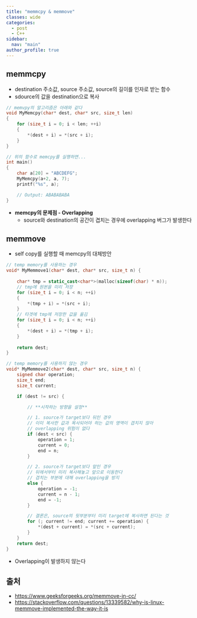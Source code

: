 ```yaml
---
title: "memmcpy & memmove"
classes: wide
categories: 
  - post
  - C++
sidebar:
  nav: "main"
author_profile: true
---
```


## memmcpy
* destination 주소값, source 주소값, source의 길이를 인자로 받는 함수
* sdource의 값을 destination으로 복사

```c++
// memvpy의 알고리즘은 아래와 같다
void MyMemcpy(char* dest, char* src, size_t len)
{
    for (size_t i = 0; i < len; ++i)
    {
        *(dest + i) = *(src + i);
    }
}

// 위의 함수로 memcpy를 실행하면...
int main()
{
    char a[20] = "ABCDEFG";
    MyMemcpy(a+2, a, 7);
    printf("%s", a);

    // Output: ABABABABA
}
```
* **memcpy의 문제점 - Overlapping**
    * source와 destination의 공간이 겹치는 경우에 overlapping 버그가 발생한다 

## memmove
* self copy를 실행할 때 memcpy의 대체방안

```c++
// temp memory를 사용하는 경우
void* MyMemmove1(char* dest, char* src, size_t n) {
    
    char* tmp = static_cast<char*>(malloc(sizeof(char) * n));
    // tmp에 원본을 미리 저장
    for (size_t i = 0; i < n; ++i)
    {
        *(tmp + i) = *(src + i);
    }
    // 타겟에 tmp에 저장한 값을 옮김
    for (size_t i = 0; i < n; ++i)
    {
        *(dest + i) = *(tmp + i);
    }
    
    return dest;
}

// temp memory를 사용하지 않는 경우
void* MyMemmove2(char* dest, char* src, size_t n) {
    signed char operation;
    size_t end;
    size_t current;

    if (dest != src) {

        // **시작하는 방향을 설정**

        // 1. source가 target보다 뒤인 경우
        // 이미 복사한 값과 복사되어야 하는 값의 영역이 겹치지 않아
        // overlapping 위험이 없다
        if (dest < src) {
            operation = 1;
            current = 0;
            end = n;
        }

        // 2. source가 target보다 앞인 경우
        // 뒤에서부터 미리 복사해놓고 앞으로 이동한다
        // 겹치는 부분에 대해 overlapping을 방지
        else {
            operation = -1;
            current = n - 1;
            end = -1;
        }

        // 결론은, source의 뒷부분부터 미리 target에 복사하면 된다는 것
        for (; current != end; current += operation) {
            *(dest + current) = *(src + current);
        }
    }
    return dest;
}
```

* Overlapping이 발생하지 않는다

## 출처
* <https://www.geeksforgeeks.org/memmove-in-cc/>
* <https://stackoverflow.com/questions/13339582/why-is-linux-memmove-implemented-the-way-it-is>
